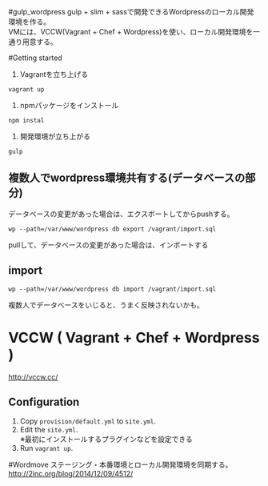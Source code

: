 #gulp_wordpress
gulp + slim + sassで開発できるWordpressのローカル開発環境を作る。  
VMには、VCCW(Vagrant + Chef + Wordpress)を使い、ローカル開発環境を一通り用意する。  

#Getting started
1. Vagrantを立ち上げる
```
vagrant up
```
1. npmパッケージをインストール
```
npm instal
```
1. 開発環境が立ち上がる
```
gulp
```

## 複数人でwordpress環境共有する(データベースの部分)
データベースの変更があった場合は、エクスポートしてからpushする。  
```
wp --path=/var/www/wordpress db export /vagrant/import.sql
```

pullして、データベースの変更があった場合は、インポートする
## import
```
wp --path=/var/www/wordpress db import /vagrant/import.sql
```
複数人でデータベースをいじると、うまく反映されないかも。  

# VCCW ( Vagrant + Chef + Wordpress )
<http://vccw.cc/>

## Configuration
1. Copy `provision/default.yml` to `site.yml`.
1. Edit the `site.yml`.  
※最初にインストールするプラグインなどを設定できる
1. Run `vagrant up`.

#Wordmove
ステージング・本番環境とローカル開発環境を同期する。  
<http://2inc.org/blog/2014/12/09/4512/>  
